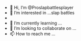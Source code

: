 - 👋 Hi, I’m @Proslapbattlesplayer
- 👀 I’m interested in ...slap battles
- 
- 🌱 I’m currently learning ...
- 💞️ I’m looking to collaborate on ...
- 📫 How to reach me ...

<!---
Proslapbattlesplayer/Proslapbattlesplayer is a ✨ special ✨ repository because its `README.md` (this file) appears on your GitHub profile.
You can click the Preview link to take a look at your changes.
--->
